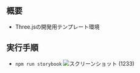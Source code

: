 ## 概要
- Three.jsの開発用テンプレート環境

## 実行手順
- `npm run storybook`
![スクリーンショット (1233)](https://github.com/user-attachments/assets/fb0cd6b4-564c-49d2-b30c-66fbd638a30f)
